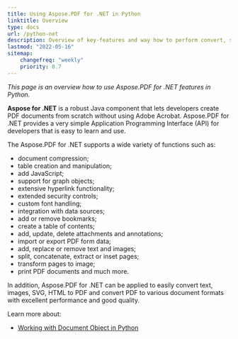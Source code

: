 ```yaml
---
title: Using Aspose.PDF for .NET in Python
linktitle: Overview
type: docs
url: /python-net
description: Overview of key-features and way how to perform convert, split, merge or make other operation with PDF using Python
lastmod: "2022-05-16"
sitemap:
    changefreq: "weekly"
    priority: 0.7
---
```


_This page is an overview how to use Aspose.PDF for .NET features in Python._

**Aspose for .NET** is a robust Java component that lets developers create PDF documents from scratch without using Adobe Acrobat. Aspose.PDF for .NET provides a very simple Application Programming Interface (API) for developers that is easy to learn and use.

The Aspose.PDF for .NET supports a wide variety of functions such as:

- document compression;
- table creation and manipulation;
- add JavaScript;
- support for graph objects;
- extensive hyperlink functionality;
- extended security controls;
- custom font handling;
- integration with data sources;
- add or remove bookmarks;
- create a table of contents;
- add, update, delete attachments and annotations;
- import or export PDF form data;
- add, replace or remove text and images;
- split, concatenate, extract or inset pages;
- transform pages to image;
- print PDF documents and much more.

In addition, Aspose.PDF for .NET can be applied to easily convert text, images, SVG, HTML to PDF and convert PDF to various document formats with excellent performance and good quality.

Learn more about:

- [Working with Document Object in Python](/pdf/python-net/)
